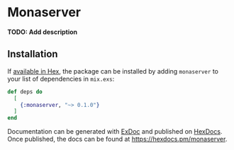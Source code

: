 # Monaserver

**TODO: Add description**

## Installation

If [available in Hex](https://hex.pm/docs/publish), the package can be installed
by adding `monaserver` to your list of dependencies in `mix.exs`:

```elixir
def deps do
  [
    {:monaserver, "~> 0.1.0"}
  ]
end
```

Documentation can be generated with [ExDoc](https://github.com/elixir-lang/ex_doc)
and published on [HexDocs](https://hexdocs.pm). Once published, the docs can
be found at <https://hexdocs.pm/monaserver>.

